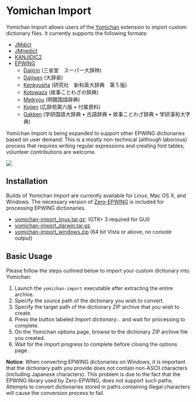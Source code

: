 # Yomichan Import #

Yomichan Import allows users of the [Yomichan](https://foosoft.net/projects/yomichan) extension to import custom dictionary files. It currently
supports the following formats:

*   [JMdict](http://www.edrdg.org/jmdict/edict_doc.html)
*   [JMnedict](http://www.edrdg.org/enamdict/enamdict_doc.html)
*   [KANJIDIC2](http://www.edrdg.org/kanjidic/kanjd2index.html)
*   [EPWING](https://ja.wikipedia.org/wiki/EPWING)
    *   [Daijirin](https://en.wikipedia.org/wiki/Daijirin) (三省堂　スーパー大辞林)
    *   [Daijisen](https://en.wikipedia.org/wiki/Daijisen) (大辞泉)
    *   [Kenkyusha](https://en.wikipedia.org/wiki/Kenky%C5%ABsha%27s_New_Japanese-English_Dictionary) (研究社　新和英大辞典　第５版)
    *   [Kotowaza](http://www.web-nihongo.com/wn/dictionary/dic_21/d-index.html) (故事ことわざの辞典)
    *   [Meikyou](https://ja.wikipedia.org/wiki/%E6%98%8E%E9%8F%A1%E5%9B%BD%E8%AA%9E%E8%BE%9E%E5%85%B8) (明鏡国語辞典)
    *   [Kojien](https://ja.wikipedia.org/wiki/%E5%BA%83%E8%BE%9E%E8%8B%91) (広辞苑第六版 &bull; 付属資料)
    *   [Gakken](https://ja.wikipedia.org/wiki/%E5%AD%A6%E7%A0%94%E3%83%9B%E3%83%BC%E3%83%AB%E3%83%87%E3%82%A3%E3%83%B3%E3%82%B0%E3%82%B9) (学研国語大辞典 &bull; 古語辞典 &bull; 故事ことわざ辞典 &bull; 学研漢和大字典)

Yomichan Import is being expanded to support other EPWING dictionaries based on user demand. This is a mostly
non-technical (although laborious) process that requires writing regular expressions and creating font tables; volunteer
contributions are welcome.

![](https://foosoft.net/projects/yomichan-import/img/import.png)

## Installation ##

Builds of Yomichan Import are currently available for Linux, Mac OS X, and Windows. The necessary version of
[Zero-EPWING](https://foosoft.net/projects/zero-epwing) is included for processing EPWING dictionaries.

*   [yomichan-import\_linux.tar.gz](https://foosoft.net/projects/yomichan-import/dl/yomichan-import_linux.tar.gz): (GTK+ 3 required for GUI)
*   [yomichan-import\_darwin.tar.gz](https://foosoft.net/projects/yomichan-import/dl/yomichan-import_darwin.tar.gz)
*   [yomichan-import\_windows.zip](https://foosoft.net/projects/yomichan-import/dl/yomichan-import_windows.zip) (64 bit Vista or above, no console output)

## Basic Usage ##

Please follow the steps outlined below to import your custom dictionary into Yomichan:

1.  Launch the `yomichan-import` executable after extracting the entire archive.
2.  Specify the source path of the dictionary you wish to convert.
3.  Specify the target path of the dictionary ZIP archive that you wish to create.
4.  Press the button labeled *Import dictionary...* and wait for processing to complete.
5.  On the Yomichan options page, browse to the dictionary ZIP archive file you created.
6.  Wait for the import progress to complete before closing the options page.

**Notice**: When converting EPWING dictionaries on Windows, it is important that the dictionary path you provide does
not contain non-ASCII characters (including Japanese characters). This problem is due to the fact that the EPWING
library used by Zero-EPWING, does not support such paths. Attempts to convert dictionaries stored in paths containing
illegal characters will cause the conversion process to fail.
